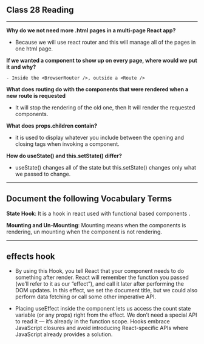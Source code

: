 ## Class 28 Reading

---

**Why do we not need more .html pages in a multi-page React app?**

- Because we will use react router and this will manage all of the pages in one html page.

**If we wanted a component to show up on every page, where would we put it and why?**

    - Inside the <BrowserRouter />, outside a <Route />

**What does routing do with the components that were rendered when a new route is requested**

- It will stop the rendering of the old one, then It will render the requested components.

**What does props.children contain?**

- it is used to display whatever you include between the opening and closing tags when invoking a component.

**How do useState() and this.setState() differ?**

- useState() changes all of the state but this.setState() changes only what we passed to change.

---

## Document the following Vocabulary Terms

**State Hook**: It is a hook in react used with functional based components .

**Mounting and Un-Mounting**: Mounting means when the components is rendering, un mounting when the component is not rendering.

---

## effects hook

- By using this Hook, you tell React that your component needs to do something after render. React will remember the function you passed (we’ll refer to it as our “effect”), and call it later after performing the DOM updates. In this effect, we set the document title, but we could also perform data fetching or call some other imperative API.

- Placing useEffect inside the component lets us access the count state variable (or any props) right from the effect. We don’t need a special API to read it — it’s already in the function scope. Hooks embrace JavaScript closures and avoid introducing React-specific APIs where JavaScript already provides a solution.
